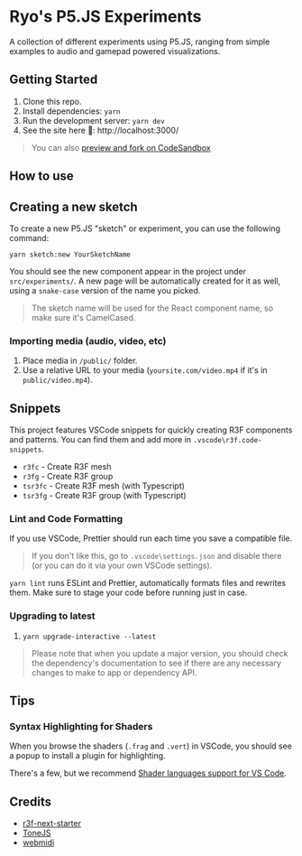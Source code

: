 # Ryo's P5.JS Experiments

A collection of different experiments using P5.JS, ranging from simple examples to audio and gamepad powered visualizations.

## Getting Started

1. Clone this repo.
1. Install dependencies: `yarn`
1. Run the development server: `yarn dev`
1. See the site here 👀: http://localhost:3000/

> You can also [preview and fork on CodeSandbox](https://githubbox.com/whoisryosuke/p5-experiments)

## How to use

## Creating a new sketch

To create a new P5.JS "sketch" or experiment, you can use the following command:

`yarn sketch:new YourSketchName`

You should see the new component appear in the project under `src/experiments/`. A new page will be automatically created for it as well, using a `snake-case` version of the name you picked.

> The sketch name will be used for the React component name, so make sure it's CamelCased.

### Importing media (audio, video, etc)

1. Place media in `/public/` folder.
1. Use a relative URL to your media (`yoursite.com/video.mp4` if it's in `public/video.mp4`).

## Snippets

This project features VSCode snippets for quickly creating R3F components and patterns. You can find them and add more in `.vscode\r3f.code-snippets`.

- `r3fc` - Create R3F mesh
- `r3fg` - Create R3F group
- `tsr3fc` - Create R3F mesh (with Typescript)
- `tsr3fg` - Create R3F group (with Typescript)

### Lint and Code Formatting

If you use VSCode, Prettier should run each time you save a compatible file.

> If you don't like this, go to `.vscode\settings.json` and disable there (or you can do it via your own VSCode settings).

`yarn lint` runs ESLint and Prettier, automatically formats files and rewrites them. Make sure to stage your code before running just in case.

### Upgrading to latest

1. `yarn upgrade-interactive --latest`

> Please note that when you update a major version, you should check the dependency's documentation to see if there are any necessary changes to make to app or dependency API.

## Tips

### Syntax Highlighting for Shaders

When you browse the shaders (`.frag` and `.vert`) in VSCode, you should see a popup to install a plugin for highlighting.

There's a few, but we recommend [Shader languages support for VS Code](https://marketplace.visualstudio.com/items?itemName=slevesque.shader).

## Credits

- [r3f-next-starter](https://github.com/whoisryosuke/r3f-next-starter)
- [ToneJS](https://github.com/Tonejs/Tone.js)
- [webmidi](https://github.com/djipco/webmidi)
